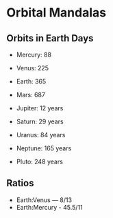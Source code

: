 # Orbital Mandalas

## Orbits in Earth Days

* Mercury: 88
* Venus: 225
* Earth: 365
* Mars: 687

* Jupiter: 12 years
* Saturn: 29 years
* Uranus: 84 years
* Neptune: 165 years
* Pluto: 248 years

## Ratios

* Earth:Venus — 8/13
* Earth:Mercury - 45.5/11
